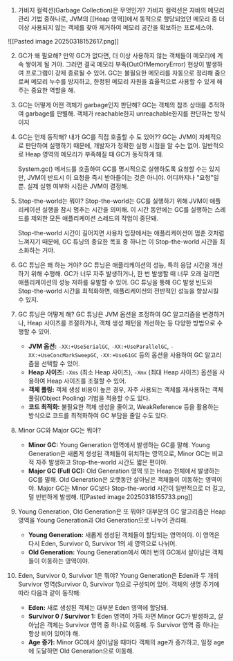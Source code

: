 
1. 가비지 컬력션(Garbage Collection)은 무엇인가? 
	가비지 컬력션은 자바의 메모리 관리 기법 중하나로, JVM의 [[Heap 영역]]에서 동적으로 할당되었던 메모리 중 더 이상 사용되지 않는 객체를 찾아 제거하여 메모리 공간을 확보하는 프로세스야. 

![[Pasted image 20250318152617.png]]

2. GC가 왜 필요해? 
	만약 GC가 없다면, 더 이상 사용하지 않는 객체들이 메모리에 계속 쌓이게 될 거야. 그러면 결국 메모리 부족(OutOfMemoryError) 현상이 발생하여 프로그램이 강제 종료될 수 있어. GC는 불필요한 메모리를 자동으로 정리해 줌으로써 메모리 누수를 방지하고, 한정된 메모리 자원을 효율적으로 사용할 수 있게 해주는 중요한 역할을 해.
	
3. GC는 어떻게 어떤 객체가 garbage인지 판단해?
	GC는 객체의 참조 상태를 추적하여 garbage를 판별해. 객체가 reachable한지 unreachable한지를 판단하는 방식이지
	
4. GC는 언제 동작해? 내가 GC를 직접 호출할 수 도 있어??
	GC는 JVM이 자체적으로 판단하여 실행하기 때문에, 개발자가 정확한 실행 시점을 알 수는 없어. 일반적으로 Heap 영역의 메모리가 부족해질 때 GC가 동작하게 돼. 
	
	System.gc() 메서드를 호출하여 GC를 명시적으로 실행하도록 요청할 수는 있지만, JVM이 반드시 이 요청을 즉시 받아들이는 것은 아니야. 어디까지나 "요청"일 뿐. 실제 실행 여부와 시점은 JVM이 결정해. 
	
5. Stop-the-world는 뭐야?
	Stop-the-world는 GC를 실행하기 위해 JVM이 애플리케이션 실행을 잠시 멈추는 시간을 의미해. 이 시간 동안에는 GC를 실행하는 스레드를 제외한 모든 애플리케이션 스레드의 작업이 중단돼. 
	
	Stop-the-world 시간이 길어지면 사용자 입장에서는 애플리케이션이 멈춘 것처럼 느껴지기 때문에, GC 튜닝의 중요한 목표 중 하나는 이 Stop-the-world 시간을 최소화하는 거야.
	
6. GC 튜닝은 왜 하는 거야?
	GC 튜닝은 애플리케이션의 성능, 특히 응답 시간을 개선하기 위해 수행해. GC가 너무 자주 발생하거나, 한 번 발생할 때 너무 오래 걸리면 애플리케이션의 성능 저하를 유발할 수 있어. GC 튜닝을 통해 GC 발생 빈도와 Stop-the-world 시간을 최적화하면, 애플리케이션의 전반적인 성능을 향상시킬 수 있지.
7. GC 튜닝은 어떻게 해? 
	GC 튜닝은 JVM 옵션을 조정하여 GC 알고리즘을 변경하거나, Heap 사이즈를 조절하거나, 객체 생성 패턴을 개선하는 등 다양한 방법으로 수행할 수 있어.
	- **JVM 옵션:** `-XX:+UseSerialGC`, `-XX:+UseParallelGC`, `-XX:+UseConcMarkSweepGC`, `-XX:+UseG1GC` 등의 옵션을 사용하여 GC 알고리즘을 선택할 수 있어.
	- **Heap 사이즈:** `-Xms` (최소 Heap 사이즈), `-Xmx` (최대 Heap 사이즈) 옵션을 사용하여 Heap 사이즈를 조절할 수 있어.
	- **객체 풀링:** 객체 생성 비용이 높은 경우, 자주 사용되는 객체를 재사용하는 객체 풀링(Object Pooling) 기법을 적용할 수도 있다.
	- **코드 최적화:** 불필요한 객체 생성을 줄이고, WeakReference 등을 활용하는 방식으로 코드를 최적화하여 GC 부담을 줄일 수도 있다.
8. Minor GC와 Major GC는 뭐야?
	- **Minor GC:** Young Generation 영역에서 발생하는 GC를 말해. Young Generation은 새롭게 생성된 객체들이 위치하는 영역으로, Minor GC는 비교적 자주 발생하고 Stop-the-world 시간도 짧은 편이야.
	- **Major GC (Full GC):** Old Generation 영역 또는 Heap 전체에서 발생하는 GC를 말해. Old Generation은 오랫동안 살아남은 객체들이 이동하는 영역이야. Major GC는 Minor GC보다 Stop-the-world 시간이 일반적으로 더 길고, 덜 빈번하게 발생해.
![[Pasted image 20250318155733.png]]

9. Young Generation, Old Generation은 또 뭐야?
	대부분의 GC 알고리즘은 Heap 영역을 Young Generation과 Old Generation으로 나누어 관리해.

	- **Young Generation:** 새롭게 생성된 객체들이 할당되는 영역이야. 이 영역은 다시 Eden, Survivor 0, Survivor 1의 세 영역으로 나뉘어.
	- **Old Generation:** Young Generation에서 여러 번의 GC에서 살아남은 객체들이 이동하는 영역이야.
10. Eden, Survivor 0, Survivor 1은 뭐야?
	Young Generation은 Eden과 두 개의 Survivor 영역(Survivor 0, Survivor 1)으로 구성되어 있어. 객체의 생명 주기에 따라 다음과 같이 동작해:
	- **Eden:** 새로 생성된 객체는 대부분 Eden 영역에 할당돼.
	-  **Survivor 0 / Survivor 1:** Eden 영역이 가득 차면 Minor GC가 발생하고, 살아남은 객체는 Survivor 영역 중 하나로 이동해. 두 Survivor 영역 중 하나는 항상 비어 있어야 해.
	-  **Age 증가:** Minor GC에서 살아남을 때마다 객체의 age가 증가하고, 일정 age에 도달하면 Old Generation으로 이동해.
